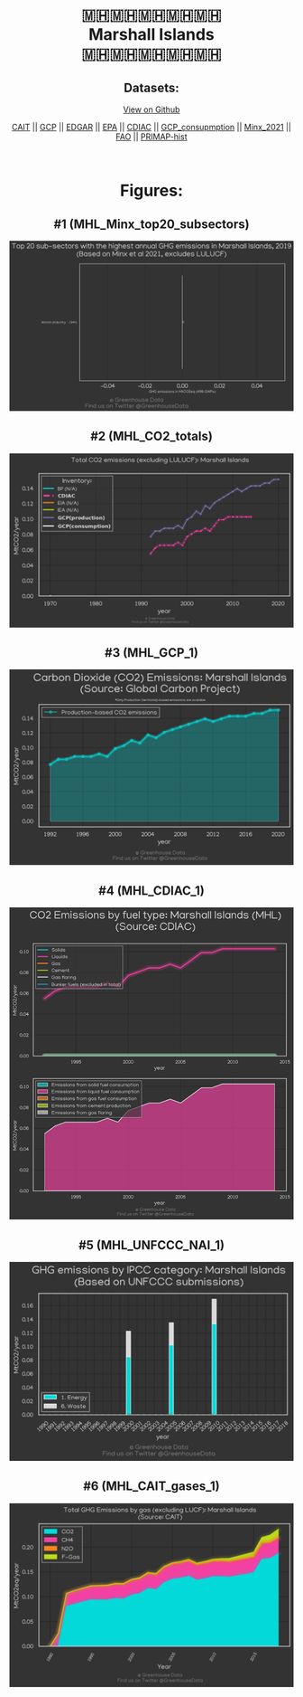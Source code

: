 
<center>
<h1 align="center">
🇲🇭🇲🇭🇲🇭🇲🇭🇲🇭
<br>
Marshall Islands
<br>
🇲🇭🇲🇭🇲🇭🇲🇭🇲🇭
</h1>
<h2>Datasets:</h2>
<p><a href="https://github.com/dquintani/GreenhouseData/tree/master/country_data/MHL_Marshall Islands/data">View on Github</a>
<br></p><p><a href="data/MHL_CAIT.csv">CAIT</a> || <a href="data/MHL_GCP.csv">GCP</a> || <a href="data/MHL_EDGAR.csv">EDGAR</a> || <a href="data/MHL_EPA.csv">EPA</a> || <a href="data/MHL_CDIAC.csv">CDIAC</a> || <a href="data/MHL_GCP_consupmption.csv">GCP_consupmption</a> || <a href="data/MHL_Minx_2021.csv">Minx_2021</a> || <a href="data/MHL_FAO.csv">FAO</a> || <a href="data/MHL_PRIMAP-hist.csv">PRIMAP-hist</a></p><p><br></p>
<h1>Figures:</h1><h2>#1 (MHL_Minx_top20_subsectors)</h2>
<p><img alt="" src="figures/MHL_Minx_top20_subsectors.png" /></p><h2>#2 (MHL_CO2_totals)</h2>
<p><img alt="" src="figures/MHL_CO2_totals.png" /></p><h2>#3 (MHL_GCP_1)</h2>
<p><img alt="" src="figures/MHL_GCP_1.png" /></p><h2>#4 (MHL_CDIAC_1)</h2>
<p><img alt="" src="figures/MHL_CDIAC_1.png" /></p><h2>#5 (MHL_UNFCCC_NAI_1)</h2>
<p><img alt="" src="figures/MHL_UNFCCC_NAI_1.png" /></p><h2>#6 (MHL_CAIT_gases_1)</h2>
<p><img alt="" src="figures/MHL_CAIT_gases_1.png" /></p>